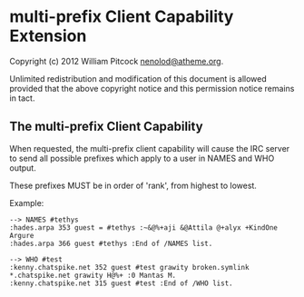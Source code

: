 # multi-prefix Client Capability Extension

Copyright (c) 2012 William Pitcock <nenolod@atheme.org>.

Unlimited redistribution and modification of this document is allowed provided
that the above copyright notice and this permission notice remains in tact.

## The multi-prefix Client Capability

When requested, the multi-prefix client capability will cause the IRC server to send
all possible prefixes which apply to a user in NAMES and WHO output.

These prefixes MUST be in order of 'rank', from highest to lowest.

Example:

    --> NAMES #tethys
    :hades.arpa 353 guest = #tethys :~&@%+aji &@Attila @+alyx +KindOne Argure
    :hades.arpa 366 guest #tethys :End of /NAMES list.

    --> WHO #test
    :kenny.chatspike.net 352 guest #test grawity broken.symlink *.chatspike.net grawity H@%+ :0 Mantas M.
    :kenny.chatspike.net 315 guest #test :End of /WHO list.

